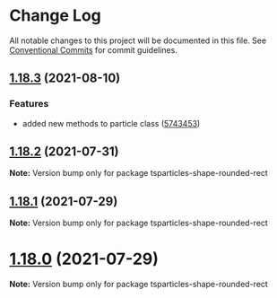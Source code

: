 # Change Log

All notable changes to this project will be documented in this file.
See [Conventional Commits](https://conventionalcommits.org) for commit guidelines.

## [1.18.3](https://github.com/matteobruni/tsparticles/compare/tsparticles-shape-rounded-rect@1.18.2...tsparticles-shape-rounded-rect@1.18.3) (2021-08-10)


### Features

* added new methods to particle class ([5743453](https://github.com/matteobruni/tsparticles/commit/5743453906001569f262888aa54539ad4e1463ac))





## [1.18.2](https://github.com/matteobruni/tsparticles/compare/tsparticles-shape-rounded-rect@1.18.1...tsparticles-shape-rounded-rect@1.18.2) (2021-07-31)

**Note:** Version bump only for package tsparticles-shape-rounded-rect





## [1.18.1](https://github.com/matteobruni/tsparticles/compare/tsparticles-shape-rounded-rect@1.18.0...tsparticles-shape-rounded-rect@1.18.1) (2021-07-29)

**Note:** Version bump only for package tsparticles-shape-rounded-rect





# [1.18.0](https://github.com/matteobruni/tsparticles/compare/tsparticles-shape-rounded-rect@1.17.0...tsparticles-shape-rounded-rect@1.18.0) (2021-07-29)

**Note:** Version bump only for package tsparticles-shape-rounded-rect
